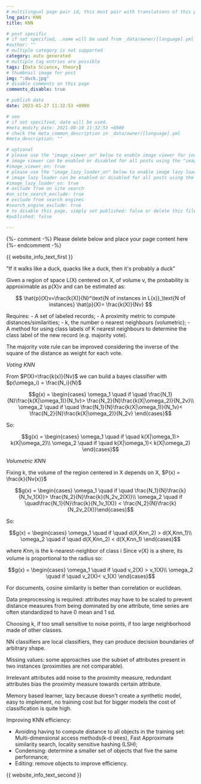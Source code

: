```yaml
---
# multilingual page pair id, this must pair with translations of this page. (This name must be unique)
lng_pair: KNN
title: KNN

# post specific
# if not specified, .name will be used from _data/owner/[language].yml
#author: ""
# multiple category is not supported
category: auto generated
# multiple tag entries are possible
tags: [Data Science, theory]
# thumbnail image for post
img: ":duck.jpg"
# disable comments on this page
comments_disable: true

# publish date
date: 2023-01-27 11:32:53 +0900

# seo
# if not specified, date will be used.
#meta_modify_date: 2021-08-10 11:32:53 +0900
# check the meta_common_description in _data/owner/[language].yml
#meta_description: ""

# optional
# please use the "image_viewer_on" below to enable image viewer for individual pages or posts (_posts/ or [language]/_posts folders).
# image viewer can be enabled or disabled for all posts using the "image_viewer_posts: true" setting in _data/conf/main.yml.
#image_viewer_on: true
# please use the "image_lazy_loader_on" below to enable image lazy loader for individual pages or posts (_posts/ or [language]/_posts folders).
# image lazy loader can be enabled or disabled for all posts using the "image_lazy_loader_posts: true" setting in _data/conf/main.yml.
#image_lazy_loader_on: true
# exclude from on site search
#on_site_search_exclude: true
# exclude from search engines
#search_engine_exclude: true
# to disable this page, simply set published: false or delete this file
#published: false

---
```


{%- comment -%} Please delete below and place your page content here {%- endcomment -%}

<!-- outline-start -->

{{ website_info_text_first }}

"If it walks like a duck, quacks like a duck, then it's probably a duck"


Given a region of space L(X) centered on X, of volume v, the probability is approximable as p(X)v and can be estimated as:
<p style="text-align: center;">$$
\hat{p}(X)v=\frac{k(X)}{N}^\text{N of instances in L(x)}_\text{N of instances} \hat{p}(X)= \frac{k(X)}{Nv}
$$</p>
Requires:
- A set of labeled records;
- A proximity metric to compute distances/similarities;
- k, the number o nearest neighbours (volumetric);
- A method for using class labels of K nearest neighbours to determine the class label of the new record (e.g. majority vote).


The majority vote rule can be improved considering the inverse of the square of the distance as weight for each vote.

*Voting KNN*

From $P(X)=\frac{k(x)}{Nv}$ we can build a bayes classifier with $p(\omega_i) = \frac{N_i}{N}$

<p style="text-align: center;">$$g(x) = \begin{cases} \omega_1 \quad if \quad \frac{N_1}{N}\frac{k(X|\omega_1)}{N_1v}> \frac{N_2}{N}\frac{k(X|\omega_2)}{N_2v}\\ 
\omega_2 \quad if \quad \frac{N_1}{N}\frac{k(X|\omega_1)}{N_1v}< \frac{N_2}{N}\frac{k(X|\omega_2)}{N_2v}  \end{cases}$$</p>

So: 
<p style="text-align: center;">$$g(x) = \begin{cases} \omega_1 \quad if \quad k(X|\omega_1)> k(X|\omega_2)\\ 
    \omega_2 \quad if \quad k(X|\omega_1)< k(X|\omega_2)  \end{cases}$$</p>

*Volumetric KNN*

Fixing k, the volume of the region centered in X depends on X, $P(x) = \frac{k}{Nv(x)}$

<p style="text-align: center;">$$g(x) = \begin{cases} \omega_1 \quad if \quad \frac{N_1}{N}\frac{k}{N_1v_1(X)}> \frac{N_2}{N}\frac{k}{N_2v_2(X)}\\ 
    \omega_2 \quad if \quad\frac{N_1}{N}\frac{k}{N_1v_1(X)} < \frac{N_2}{N}\frac{k}{N_2v_2(X)}\end{cases}$$</p>
So:
<p style="text-align: center;">$$g(x) = \begin{cases} \omega_1 \quad if \quad d(X,Knn_2) > d(X,Knn_1)\\ 
    \omega_2 \quad if \quad  d(X,Knn_2) < d(X,Knn_1)  \end{cases}$$</p>

where $Knn_i$ is the k-nearest-neighbor of class i
Since v(X) is a shere, its volume is proportional to the radius so:

<p style="text-align: center;">$$g(x) = \begin{cases} \omega_1 \quad if \quad v_2(X) > v_1(X)\\ 
\omega_2 \quad if \quad v_2(X)< v_1(X)  \end{cases}$$</p>

For documents, cosine similarity is better than correlation or euclidean.

Data preprocessing is required: attributes may have to be scaled to prevent distance measures from being dominated by one attribute, time series are often standardized to have 0 mean and 1 sd.

Choosing k, if too small sensitive to noise points, if too large neighborhood made of other classes.

NN classifiers are local classifiers, they can produce decision boundaries of arbitrary shape.

Missing values: some approaches use the subset of attributes present in two instances (proximities are not comparable).

Irrelevant attributes add noise to the proximity measure, redundant attributes bias the proximity measure towards certain attribute.

Memory based learner, lazy because doesn't create a synthetic model, easy to implement, no training cost but for bigger models the cost of classification is quite high.


Improving KNN efficiency:

- Avoiding having to compute distance to all objects in the training set: Multi-dimensional access methods(k-d trees), Fast Approximate similarity search, locality sensitive hashing (LSH);
- Condensing: determine a smaller set of objects that five the same performance;
- Editing: remove objects to improve efficiency.


<!-- outline-end -->

{{ website_info_text_second }}
